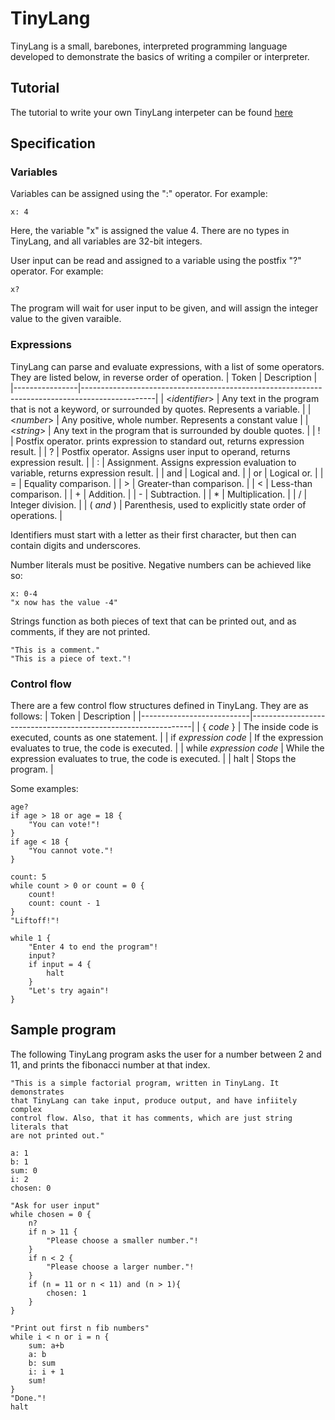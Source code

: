 # TinyLang
TinyLang is a small, barebones, interpreted programming language developed to demonstrate the basics of writing a compiler or interpreter.
## Tutorial
The tutorial to write your own TinyLang interpeter can be found [here](http://josephs-projects.com/blog/tinylang1.html)
## Specification
### Variables
Variables can be assigned using the ":" operator. For example:
```
x: 4
```
Here, the variable "x" is assigned the value 4. There are no types in TinyLang, and all variables are 32-bit integers.

User input can be read and assigned to a variable using the postfix "?" operator. For example:
```
x?
```
The program will wait for user input to be given, and will assign the integer value to the given varaible.
### Expressions
TinyLang can parse and evaluate expressions, with a list of some operators. They are listed below, in reverse order of operation.
| Token          | Description                                                                                    |
|----------------|------------------------------------------------------------------------------------------------|
| <*identifier*> | Any text in the program that is not a keyword, or surrounded by quotes. Represents a variable. |
| <*number*>     | Any positive, whole number. Represents a constant value                                        |
| <*string*>     | Any text in the program that is surrounded by double quotes.                                   |
| !              | Postfix operator. prints expression to standard out, returns expression result.                |
| ?              | Postfix operator. Assigns user input to operand, returns expression result.                    |
| :              | Assignment. Assigns expression evaluation to variable, returns expression result.              |
| and            | Logical and.                                                                                   |
| or             | Logical or.                                                                                    |
| =              | Equality comparison.                                                                           |
| >              | Greater-than comparison.                                                                       |
| <              | Less-than comparison.                                                                          |
| +              | Addition.                                                                                      |
| -              | Subtraction.                                                                                   |
| *              | Multiplication.                                                                                |
| /              | Integer division.                                                                              |
| ( *and* )      | Parenthesis, used to explicitly state order of operations.                                     |

Identifiers must start with a letter as their first character, but then can contain digits and underscores.

Number literals must be positive. Negative numbers can be achieved like so:
```
x: 0-4
"x now has the value -4"
```

Strings function as both pieces of text that can be printed out, and as comments, if they are not printed. 
```
"This is a comment."
"This is a piece of text."!
```

### Control flow
There are a few control flow structures defined in TinyLang. They are as follows:
| Token                     | Description                                                   |
|---------------------------|---------------------------------------------------------------|
| { *code* }                | The inside code is executed, counts as one statement.         |
| if *expression* *code*    | If the expression evaluates to true, the code is executed.    |
| while *expression* *code* | While the expression evaluates to true, the code is executed. |
| halt                      | Stops the program.                                            |

Some examples:
```
age?
if age > 18 or age = 18 {
    "You can vote!"!
}
if age < 18 {
    "You cannot vote."!
}
```

```
count: 5
while count > 0 or count = 0 {
    count!
    count: count - 1
}
"Liftoff!"!
```

```
while 1 {
    "Enter 4 to end the program"!
    input?
    if input = 4 {
        halt
    }
    "Let's try again"!
}
```

## Sample program
The following TinyLang program asks the user for a number between 2 and 11, and prints the fibonacci number at that index.
```
"This is a simple factorial program, written in TinyLang. It demonstrates 
that TinyLang can take input, produce output, and have infiitely complex 
control flow. Also, that it has comments, which are just string literals that
are not printed out."

a: 1
b: 1
sum: 0
i: 2
chosen: 0

"Ask for user input"
while chosen = 0 {
    n?
    if n > 11 {
        "Please choose a smaller number."!
    }
    if n < 2 {
        "Please choose a larger number."!
    }
    if (n = 11 or n < 11) and (n > 1){
        chosen: 1
    }
}

"Print out first n fib numbers"
while i < n or i = n {
    sum: a+b
    a: b
    b: sum
    i: i + 1
    sum!
}
"Done."!
halt
```